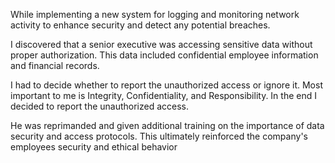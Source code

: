 While implementing a new system for logging and monitoring network activity to enhance security and detect any potential breaches.

I discovered that a senior executive was accessing sensitive data without proper authorization. This data included confidential employee information and financial records.

I had to decide whether to report the unauthorized access or ignore it. Most important to me is Integrity, Confidentiality, and Responsibility. In the end I decided to report the unauthorized access.

He was reprimanded and given additional training on the importance of data security and access protocols. This ultimately reinforced the company's employees security and ethical behavior